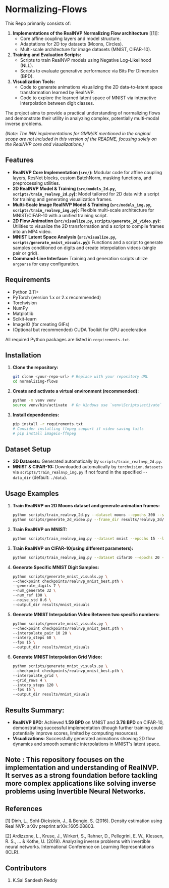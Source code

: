# Normalizing-Flows
This Repo primarily consists of:

1.  **Implementations of the RealNVP Normalizing Flow architecture** \[[1]\]:
    *   Core affine coupling layers and model structure.
    *   Adaptations for 2D toy datasets (Moons, Circles).
    *   Multi-scale architecture for image datasets (MNIST, CIFAR-10).
2.  **Training and Evaluation Scripts:**
    *   Scripts to train RealNVP models using Negative Log-Likelihood (NLL).
    *   Scripts to evaluate generative performance via Bits Per Dimension (BPD).
3.  **Visualization Tools:**
    *   Code to generate animations visualizing the 2D data-to-latent space transformation learned by RealNVP.
    *   Code to explore the learned latent space of MNIST via interactive interpolation between digit classes.

The project aims to provide a practical understanding of normalizing flows and demonstrate their utility in analyzing complex, potentially multi-modal inverse problems.

*(Note: The INN implementations for GMM/IK mentioned in the original scope are not included in this version of the README, focusing solely on the RealNVP core and visualizations.)*

## Features

*   **RealNVP Core Implementation (`src/`):** Modular code for affine coupling layers, ResNet blocks, custom BatchNorm, masking functions, and preprocessing utilities.
*   **2D RealNVP Model & Training (`src/models_2d.py`, `scripts/train_realnvp_2d.py`):** Model tailored for 2D data with a script for training and generating visualization frames.
*   **Multi-Scale Image RealNVP Model & Training (`src/models_img.py`, `scripts/train_realnvp_img.py`):** Flexible multi-scale architecture for MNIST/CIFAR-10 with a unified training script.
*   **2D Flow Animation (`src/visualize.py`, `scripts/generate_2d_video.py`):** Utilities to visualize the 2D transformation and a script to compile frames into an MP4 video.
*   **MNIST Latent Space Analysis (`src/visualize.py`, `scripts/generate_mnist_visuals.py`):** Functions and a script to generate samples conditioned on digits and create interpolation videos (single pair or grid).
*   **Command-Line Interface:** Training and generation scripts utilize `argparse` for easy configuration.

## Requirements

*   Python 3.11+
*   PyTorch (version 1.x or 2.x recommended)
*   Torchvision
*   NumPy
*   Matplotlib
*   Scikit-learn
*   ImageIO (for creating GIFs)
*   (Optional but recommended) CUDA Toolkit for GPU acceleration

All required Python packages are listed in `requirements.txt`.

## Installation

1.  **Clone the repository:**
    ```bash
    git clone <your-repo-url> # Replace with your repository URL
    cd normalizing-flows
    ```

2.  **Create and activate a virtual environment (recommended):**
    ```bash
    python -m venv venv
    source venv/bin/activate  # On Windows use `venv\Scripts\activate`
    ```

3.  **Install dependencies:**
    ```bash
    pip install -r requirements.txt
    # Consider installing ffmpeg support if video saving fails
    # pip install imageio-ffmpeg
    ```

## Dataset Setup

*   **2D Datasets:** Generated automatically by `scripts/train_realnvp_2d.py`.
*   **MNIST & CIFAR-10:** Downloaded automatically by `torchvision.datasets` via `scripts/train_realnvp_img.py` if not found in the specified `--data_dir` (default: `./data`).

## Usage Examples


1.  **Train RealNVP on 2D Moons dataset and generate animation frames:**
    ```bash
    python scripts/train_realnvp_2d.py --dataset moons --epochs 300 --save_interval 5 --output_dir results/realnvp_2d --hidden_units 128 --num_coupling 8
    python scripts/generate_2d_video.py --frame_dir results/realnvp_2d/frames/moons --output results/realnvp_2d/transformation_moons.mp4 --fps 15
    ```
 
2.  **Train RealNVP on MNIST:**
    ```bash
    python scripts/train_realnvp_img.py --dataset mnist --epochs 15 --lr 5e-4 --batch_size 64 --num_coupling_multi 12 --num_coupling_final 4 --planes 64 --checkpoint_dir checkpoints --data_dir ./data
    ```
    
3.  **Train RealNVP on CIFAR-10(using different parameters):**
    ```bash
    python scripts/train_realnvp_img.py --dataset cifar10 --epochs 20 --lr 5e-4 --batch_size 32 --num_coupling_multi 18 --num_coupling_final 4 --planes 64 --checkpoint_dir checkpoints --data_dir ./data
    ```
    
4.  **Generate Specific MNIST Digit Samples:**
    ```bash
    python scripts/generate_mnist_visuals.py \
    --checkpoint checkpoints/realnvp_mnist_best.pth \
    --generate_digits 7 \
    --num_generate 32 \
    --num_ref 100 \
    --noise_std 0.6 \
    --output_dir results/mnist_visuals
    ```

5.  **Generate MNIST Interpolation Video Between two specific numbers:**
    ```bash
    python scripts/generate_mnist_visuals.py \
    --checkpoint checkpoints/realnvp_mnist_best.pth \
    --interpolate_pair 10 20 \
    --interp_steps 60 \
    --fps 15 \
    --output_dir results/mnist_visuals
    ```
6.  **Generate MNIST Interpolation Grid Video:**
    ```bash
    python scripts/generate_mnist_visuals.py \
    --checkpoint checkpoints/realnvp_mnist_best.pth \
    --interpolate_grid \
    --grid_rows 4 \
    --interp_steps 120 \
    --fps 15 \
    --output_dir results/mnist_visuals
    ```
## Results Summary: 

*   **RealNVP BPD:** Achieved **1.59 BPD** on MNIST and **3.78 BPD** on CIFAR-10, demonstrating successful implementation (though further training could potentially improve scores, limited by computing resources).
*   **Visualizations:** Successfully generated animations showing 2D flow dynamics and smooth semantic interpolations in MNIST's latent space.

## Note : This repository focuses on the implementation and understanding of RealNVP. It serves as a strong foundation before tackling more complex applications like solving inverse problems using Invertible Neural Networks.
## References

[1] Dinh, L., Sohl-Dickstein, J., & Bengio, S. (2016). Density estimation using Real NVP. arXiv preprint arXiv:1605.08803.

[2] Ardizzone, L., Kruse, J., Wirkert, S., Rahner, D., Pellegrini, E. W., Klessen, R. S., ... & Köthe, U. (2019). Analyzing inverse problems with invertible neural networks. International Conference on Learning Representations (ICLR).

## Contributors

1. K.Sai Sandesh Reddy 
